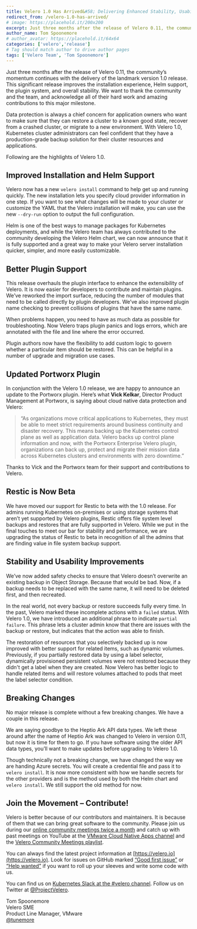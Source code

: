 ```yaml
---
title: Velero 1.0 Has Arrived&#58; Delivering Enhanced Stability, Usability and Extensibility Features
redirect_from: /velero-1.0-has-arrived/
# image: https://placehold.it/200x200
excerpt: Just three months after the release of Velero 0.11, the community’s momentum continues with the delivery of the landmark version 1.0 release.
author_name: Tom Spoonemore
# author_avatar: https://placehold.it/64x64
categories: ['velero','release']
# Tag should match author to drive author pages
tags: ['Velero Team', 'Tom Spoonemore']
---
```

Just three months after the release of Velero 0.11, the community’s momentum continues with the delivery of the landmark version 1.0 release. This significant release improves the installation experience, Helm support, the plugin system, and overall stability. We want to thank the community and the team, and acknowledge all of their hard work and amazing contributions to this major milestone.

Data protection is always a chief concern for application owners who want to make sure that they can restore a cluster to a known good state, recover from a crashed cluster, or migrate to a new environment. With Velero 1.0, Kubernetes cluster administrators can feel confident that they have a production-grade backup solution for their cluster resources and applications.

Following are the highlights of Velero 1.0.

## Improved Installation and Helm Support

Velero now has a new `velero install` command to help get up and running quickly. The new installation lets you specify cloud provider information in one step. If you want to see what changes will be made to your cluster or customize the YAML that the Velero installation will make, you can use the new `--dry-run` option to output the full configuration.

Helm is one of the best ways to manage packages for Kubernetes deployments, and while the Velero team has always contributed to the community developing the Velero Helm chart, we can now announce that it is fully supported and a great way to make your Velero server installation quicker, simpler, and more easily customizable.

## Better Plugin Support

This release overhauls the plugin interface to enhance the extensibility of Velero. It is now easier for developers to contribute and maintain plugins. We’ve reworked the import surface, reducing the number of modules that need to be called directly by plugin developers. We’ve also improved plugin name checking to prevent collisions of plugins that have the same name.

When problems happen, you need to have as much data as possible for troubleshooting. Now Velero traps plugin panics and logs errors, which are annotated with the file and line where the error occurred.

Plugin authors now have the flexibility to add custom logic to govern whether a particular item should be restored. This can be helpful in a number of upgrade and migration use cases.

## Updated Portworx Plugin

In conjunction with the Velero 1.0 release, we are happy to announce an update to the Portworx plugin. Here’s what **Vick Kelkar**, Director Product Management at Portworx, is saying about cloud native data protection and Velero:

> “As organizations move critical applications to Kubernetes, they must be able to meet strict requirements around business continuity and disaster recovery. This means backing up the Kubernetes control plane as well as application data. Velero backs up control plane information and now, with the Portworx Enterprise Velero plugin, organizations can back up, protect and migrate their mission data across Kubernetes clusters and environments with zero downtime.”

Thanks to Vick and the Portworx team for their support and contributions to Velero.

## Restic is Now Beta

We have moved our support for Restic to beta with the 1.0 release. For admins running Kubernetes on-premises or using  storage systems that aren’t yet supported by Velero plugins, Restic offers file system level backups and restores that are fully supported in Velero. While we put in the final touches to meet our bar for stability and performance, we are upgrading the status of Restic to beta in recognition of all the admins that are finding value in file system backup support.

## Stability and Usability Improvements

We’ve now added safety checks to ensure that Velero doesn’t overwrite an existing backup in Object Storage. Because that would be bad. Now, if a backup needs to be replaced with the same name, it will need to be deleted first, and then recreated.

In the real world, not every backup or restore succeeds fully every time. In the past, Velero marked these incomplete actions with a `failed` status. With Velero 1.0, we have introduced an additional phrase to indicate `partial failure`. This phrase lets a cluster admin know that there are issues with the backup or restore, but indicates that the action was able to finish.

The restoration of resources that you selectively backed up is now improved with better support for related items, such as dynamic volumes. Previously, if you partially restored data by using a label selector, dynamically provisioned persistent volumes were not restored because they didn't get a label when they are created. Now Velero has better logic to handle related items and will restore volumes attached to pods that meet the label selector condition.

## Breaking Changes

No major release is complete without a few breaking changes. We have a couple in this release.

We are saying goodbye to the Heptio Ark API data types. We left these around after the name of Heptio Ark was changed to Velero in version 0.11, but now it is time for them to go. If you have software using the older API data types, you’ll want to make updates before upgrading to Velero 1.0.

Though technically not a breaking change, we have changed the way we are handing Azure secrets. You will create a credential file and pass it to `velero install`. It is now more consistent with how we handle secrets for the other providers and is the method used by both the Helm chart and `velero install`. We still support the old method for now.

## Join the Movement – Contribute!

Velero is better because of our contributors and maintainers. It is because of them that we can bring great software to the community. Please join us during our [online community meetings twice a month](https://github.com/velann21/velero-community) and catch up with past meetings on YouTube at the [VMware Cloud Native Apps channel](https://www.youtube.com/channel/UCdkGV51Nu0unDNT58bHt9bg/featured) and the [Velero Community Meetings playlist](https://www.youtube.com/watch?v=nc48ocI-6go&list=PL7bmigfV0EqQRysvqvqOtRNk4L5S7uqwM).

You can always find the latest project information at [https://velero.io](https://velero.io). Look for issues on GitHub marked [“Good first issue”](https://github.com/velann21/velero/issues?q=is:open+is:issue+label:%22Good+first+issue%22) or [“Help wanted”](https://github.com/velann21/velero/issues?utf8=✓&q=is:open+is:issue+label:%22Help+wanted%22+) if you want to roll up your sleeves and write some code with us.

You can find us on [Kubernetes Slack at the #velero channel](https://kubernetes.slack.com/messages/C6VCGP4MT). Follow us on Twitter at [@ProjectVelero](https://twitter.com/projectvelero).

Tom Spoonemore  
Velero SME  
Product Line Manager, VMware  
[@tunemore](https://twitter.com/tunemore)
